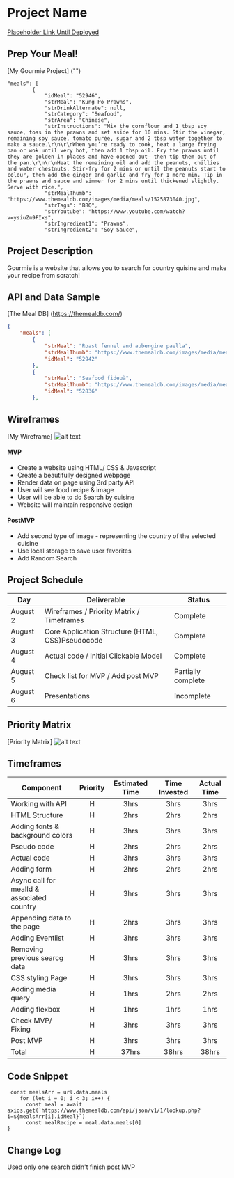 # Project Name

[Placeholder Link Until Deployed ](https://so4inka.github.io/Foodie_Project/)

## Prep Your Meal!

[My Gourmie Project] ("")

```jason
"meals": [
        {
            "idMeal": "52946",
            "strMeal": "Kung Po Prawns",
            "strDrinkAlternate": null,
            "strCategory": "Seafood",
            "strArea": "Chinese",
            "strInstructions": "Mix the cornflour and 1 tbsp soy sauce, toss in the prawns and set aside for 10 mins. Stir the vinegar, remaining soy sauce, tomato purée, sugar and 2 tbsp water together to make a sauce.\r\n\r\nWhen you’re ready to cook, heat a large frying pan or wok until very hot, then add 1 tbsp oil. Fry the prawns until they are golden in places and have opened out– then tip them out of the pan.\r\n\r\nHeat the remaining oil and add the peanuts, chillies and water chestnuts. Stir-fry for 2 mins or until the peanuts start to colour, then add the ginger and garlic and fry for 1 more min. Tip in the prawns and sauce and simmer for 2 mins until thickened slightly. Serve with rice.",
            "strMealThumb": "https://www.themealdb.com/images/media/meals/1525873040.jpg",
            "strTags": "BBQ",
            "strYoutube": "https://www.youtube.com/watch?v=ysiuZm9FIxs",
            "strIngredient1": "Prawns",
            "strIngredient2": "Soy Sauce",
```

## Project Description

Gourmie is a website that allows you to search for country quisine and make your recipe from scratch!

## API and Data Sample

[The Meal DB] (https://themealdb.com/)

```json
{
    "meals": [
        {
            "strMeal": "Roast fennel and aubergine paella",
            "strMealThumb": "https://www.themealdb.com/images/media/meals/1520081754.jpg",
            "idMeal": "52942"
        },
        {
            "strMeal": "Seafood fideuà",
            "strMealThumb": "https://www.themealdb.com/images/media/meals/wqqvyq1511179730.jpg",
            "idMeal": "52836"
        },
```

## Wireframes

[My Wireframe]
![alt text](https://i.imgur.com/xuophMM.png?1 "Wireframe")

#### MVP

- Create a website using HTML/ CSS & Javascript
- Create a beautifully designed webpage
- Render data on page using 3rd party API
- User will see food recipe & image
- User will be able to do Search by cuisine
- Website will maintain responsive design

#### PostMVP

- Add second type of image - representing the country of the selected cuisine
- Use local storage to save user favorites
- Add Random Search

## Project Schedule

| Day      | Deliverable                                      | Status             |
| -------- | ------------------------------------------------ | ------------------ |
| August 2 | Wireframes / Priority Matrix / Timeframes        | Complete           |
| August 3 | Core Application Structure (HTML, CSS)Pseudocode | Complete           |
| August 4 | Actual code / Initial Clickable Model            | Complete           |
| August 5 | Check list for MVP / Add post MVP                | Partially complete |
| August 6 | Presentations                                    | Incomplete         |

## Priority Matrix

[Priority Matrix]
![alt text](https://i.imgur.com/gBMfUSA.png?1 "Priority Matrix")

## Timeframes

| Component                                  | Priority | Estimated Time | Time Invested | Actual Time |
| ------------------------------------------ | :------: | :------------: | :-----------: | :---------: |
| Working with API                           |    H     |      3hrs      |     3hrs      |    3hrs     |
| HTML Structure                             |    H     |      2hrs      |     2hrs      |    2hrs     |
| Adding fonts & background colors           |    H     |      3hrs      |     3hrs      |    3hrs     |
| Pseudo code                                |    H     |      2hrs      |     2hrs      |    2hrs     |
| Actual code                                |    H     |      3hrs      |     3hrs      |    3hrs     |
| Adding form                                |    H     |      2hrs      |     2hrs      |    2hrs     |
| Async call for mealId & associated country |    H     |      3hrs      |     3hrs      |    3hrs     |
| Appending data to the page                 |    H     |      2hrs      |     3hrs      |    3hrs     |
| Adding Eventlist                           |    H     |      3hrs      |     3hrs      |    3hrs     |
| Removing previous searcg data              |    H     |      3hrs      |     3hrs      |    3hrs     |
| CSS styling Page                           |    H     |      3hrs      |     3hrs      |    3hrs     |
| Adding media query                         |    H     |      1hrs      |     2hrs      |    2hrs     |
| Adding flexbox                             |    H     |      1hrs      |     1hrs      |    1hrs     |
| Check MVP/ Fixing                          |    H     |      3hrs      |     3hrs      |    3hrs     |
| Post MVP                                   |    H     |      3hrs      |     3hrs      |    3hrs     |
| Total                                      |    H     |     37hrs      |     38hrs     |    38hrs    |

## Code Snippet

```
 const mealsArr = url.data.meals
    for (let i = 0; i < 3; i++) {
      const meal = await axios.get(`https://www.themealdb.com/api/json/v1/1/lookup.php?i=${mealsArr[i].idMeal}`)
      const mealRecipe = meal.data.meals[0]
}
```

## Change Log

Used only one search
didn't finish post MVP
